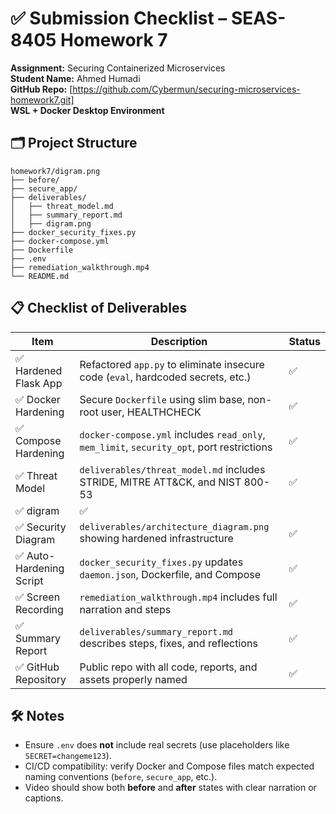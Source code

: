 # ✅ Submission Checklist – SEAS-8405 Homework 7
**Assignment:** Securing Containerized Microservices  
**Student Name:** Ahmed Humadi  
**GitHub Repo:** [https://github.com/Cybermun/securing-microservices-homework7.git]  
**WSL + Docker Desktop Environment**

## 🗂️ Project Structure
```
homework7/digram.png
├── before/
├── secure_app/
├── deliverables/
│   ├── threat_model.md
│   ├── summary_report.md
│   ├── digram.png
├── docker_security_fixes.py
├── docker-compose.yml
├── Dockerfile
├── .env
├── remediation_walkthrough.mp4
└── README.md
```

## 📋 Checklist of Deliverables

| Item | Description | Status |
|------|-------------|--------|
| ✅ Hardened Flask App | Refactored `app.py` to eliminate insecure code (`eval`, hardcoded secrets, etc.) | ✅ |
| ✅ Docker Hardening | Secure `Dockerfile` using slim base, non-root user, HEALTHCHECK | ✅ |
| ✅ Compose Hardening | `docker-compose.yml` includes `read_only`, `mem_limit`, `security_opt`, port restrictions | ✅ |
| ✅ Threat Model | `deliverables/threat_model.md` includes STRIDE, MITRE ATT&CK, and NIST 800-53 | ✅ |
| ✅ digram | ✅ |
| ✅ Security Diagram | `deliverables/architecture_diagram.png` showing hardened infrastructure | ✅ |
| ✅ Auto-Hardening Script | `docker_security_fixes.py` updates `daemon.json`, Dockerfile, and Compose | ✅ |
| ✅ Screen Recording | `remediation_walkthrough.mp4` includes full narration and steps | ✅ |
| ✅ Summary Report | `deliverables/summary_report.md` describes steps, fixes, and reflections | ✅ |
| ✅ GitHub Repository | Public repo with all code, reports, and assets properly named | ✅ |

## 🛠️ Notes
- Ensure `.env` does **not** include real secrets (use placeholders like `SECRET=changeme123`).
- CI/CD compatibility: verify Docker and Compose files match expected naming conventions (`before`, `secure_app`, etc.).
- Video should show both **before** and **after** states with clear narration or captions.

